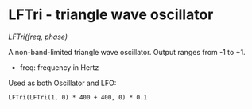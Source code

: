 # LFTri - triangle wave oscillator

_LFTri(freq, phase)_

A non-band-limited triangle wave oscillator. Output ranges from -1 to +1.

- freq: frequency in Hertz

Used as both Oscillator and LFO:

	LFTri(LFTri(1, 0) * 400 + 400, 0) * 0.1

